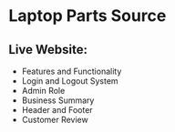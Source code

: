 # Laptop Parts Source

## Live Website:

* Features and Functionality
* Login and Logout System
* Admin Role
* Business Summary
* Header and Footer
* Customer Review